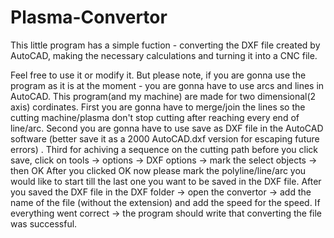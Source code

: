 # Plasma-Convertor

This little program has a simple fuction - converting the DXF file created by AutoCAD, making the necessary calculations and turning it into a CNC file.

Feel free to use it or modify it. But please note, if you are gonna use the program as it is at the moment - you are gonna have to use arcs and lines in AutoCAD. 
This program(and my machine) are made for two dimensional(2 axis) cordinates.
First you are gonna have to merge/join the lines so the cutting machine/plasma don't stop cutting after reaching every end of line/arc.
Second you are gonna have to use save as DXF file in the AutoCAD software (better save it as a 2000 AutoCAD.dxf version for escaping future errors) .
Third for achiving a sequence on the cutting path before you click save, click on tools -> options -> DXF options -> mark the select objects -> then OK
After you clicked OK now please mark the polyline/line/arc you would like to start till the last one you want to be saved in the DXF file.
After you saved the DXF file in the DXF folder -> open the convertor -> add the name of the file (without the extension) and add the speed for the speed.
If everything went correct -> the program should write that converting the file was successful.
